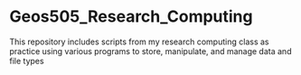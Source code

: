 # Geos505_Research_Computing
This repository includes scripts from my research computing class as practice using various programs to store, manipulate, and manage data and file types

